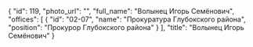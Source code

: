 {
    "id": 119,
    "photo_url": "",
    "full_name": "Волынец Игорь Семёнович",
    "offices": [
        {
            "id": "02-07",
            "name": "Прокуратура Глубокского района",
            "position": "Прокурор Глубокского района"
        }
    ],
    "title": "Волынец Игорь Семёнович"
}